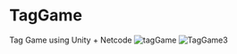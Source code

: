 # TagGame
Tag Game using Unity + Netcode
![tagGame](https://user-images.githubusercontent.com/53955221/233825038-f3138cc0-84e0-4fc7-b38a-965094cbddce.PNG)
![TagGame3](https://user-images.githubusercontent.com/53955221/233825041-a9ff9a38-3b12-4eaf-9ad6-1103bac6b62d.PNG)
